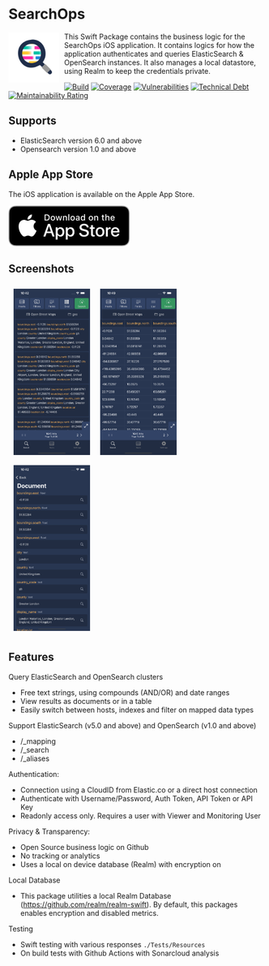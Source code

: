 # SearchOps

<img align="left" width=100 src="./Logo.png" style="padding-right:10px">

This Swift Package contains the business logic for the SearchOps iOS application. It contains logics for how the application authenticates and queries ElasticSearch & OpenSearch instances. It also manages a local datastore, using Realm to keep the credentials private.

[![Build](https://github.com/mccaffers/SearchOps/actions/workflows/swift.yml/badge.svg)](https://github.com/mccaffers/SearchOps/actions/workflows/swift.yml) [![Coverage](https://sonarcloud.io/api/project_badges/measure?project=mccaffers_SearchOps&metric=coverage)](https://sonarcloud.io/summary/new_code?id=mccaffers_SearchOps) [![Vulnerabilities](https://sonarcloud.io/api/project_badges/measure?project=mccaffers_SearchOps&metric=vulnerabilities)](https://sonarcloud.io/summary/new_code?id=mccaffers_SearchOps) [![Technical Debt](https://sonarcloud.io/api/project_badges/measure?project=mccaffers_SearchOps&metric=sqale_index)](https://sonarcloud.io/summary/new_code?id=mccaffers_SearchOps) [![Maintainability Rating](https://sonarcloud.io/api/project_badges/measure?project=mccaffers_SearchOps&metric=sqale_rating)](https://sonarcloud.io/summary/new_code?id=mccaffers_SearchOps)

## Supports

- ElasticSearch version 6.0 and above
- Opensearch version 1.0 and above

## Apple App Store

The iOS application is available on the Apple App Store.

[![Available on App Store](./AppStore.svg)](https://apps.apple.com/us/app/search-ops/id6453696339?platform=iphone)

## Screenshots

<img align="left" width=30% src="./Screenshots/listview.png" style="padding:10px">
<img align="left" width=30% src="./Screenshots/tableview.png" style="padding:10px">
<img align="left" width=30% src="./Screenshots/document.png" style="padding:10px">

<br clear="left"/>

## Features

Query ElasticSearch and OpenSearch clusters
* Free text strings, using compounds (AND/OR) and date ranges 
* View results as documents or in a table
* Easily switch between hosts, indexes and filter on mapped data types

Support ElasticSearch (v5.0 and above) and OpenSearch (v1.0 and above)
* /_mapping
* /_search
* /_aliases

Authentication:
* Connection using a CloudID from Elastic.co or a direct host connection
* Authenticate with Username/Password, Auth Token, API Token or API Key
* Readonly access only. Requires a user with Viewer and Monitoring User

Privacy & Transparency:
* Open Source business logic on Github
* No tracking or analytics
* Uses a local on device database (Realm) with encryption on

Local Database
* This package utilities a local Realm Database (https://github.com/realm/realm-swift). By default, this packages enables encryption and disabled metrics.

Testing
* Swift testing with various responses `./Tests/Resources`
* On build tests with Github Actions with Sonarcloud analysis
